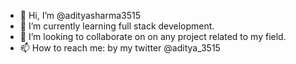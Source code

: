 - 👋 Hi, I’m @adityasharma3515
- 🌱 I’m currently learning full stack development.
- 💞️ I’m looking to collaborate on on any project related to my field.
- 📫 How to reach me: by my twitter @aditya_3515


<!---
adityasharma3515/adityasharma3515 is a ✨ special ✨ repository because its `README.md` (this file) appears on your GitHub profile.
You can click the Preview link to take a look at your changes.
--->

